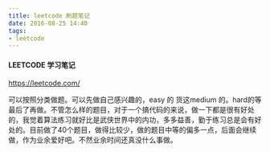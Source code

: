 ```yaml
---
title: leetcode 刷题笔记
date: 2016-08-25 14:40 
tags:
- leetcode
---
```


#### LEETCODE 学习笔记

https://leetcode.com/

可以按照分类做题。可以先做自己感兴趣的，easy 的 货这medium 的。hard的等最后了再做。不管怎么样的题目，对于一个搞代码的来说，做一下都是很有好处的，我觉着算法练习就好比是武侠世界中的内功，多多益善，勤于练习总是会有好处的。目前做了40个题目，做得比较少，做的题目中等的偏多一点，后面会继续做，作为业余爱好吧。不然业余时间还真没什么事做。

